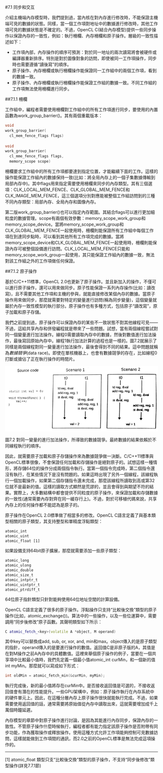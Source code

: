 #7.1 同步和交互

介紹主機端內存模型時，我們提到過，當內核在對內存進行修改時，不能保證主機端可見的數據的狀態。同樣，當一個工作項對地址中的數據進行修改時，其他工作項可見的數據狀態是不確定的。不過，OpenCL C(結合內存模型)提供一些同步操作以保證內存的一致性，例如：執行柵欄、內存柵欄和原子操作。層級的一致性描述如下：

- 工作項內部，內存操作的順序可預測：對於同一地址的兩次讀寫將會被硬件或編譯器重新排序。特別是對於圖像對象的訪問，即使被同一工作項操作，同步時也需要遵循“讀後寫”的順序。
- 原子操作、內存柵欄或執行柵欄操作能保證同一工作組中的兩個工作項，看到的數據一致。
- 原子操作、內存柵欄或執行柵欄操作能保證工作組的數據一致。不同工作組的工作項無法使用柵欄進行同步。

##7.1.1 柵欄

工作組中，編程者需要使用柵欄對工作組中的所有工作項進行同步，要使用的內置函數為work_group_barrier()。其有兩個重載版本：

```c++
void
work_group_barrier(
  cl_mem_fence_flags flags)
  
void
work_group_barrier(
  cl_mme_fence_flags flags,
  memory_scope scope)
```

柵欄要求工作組中的所有工作項都要達到指定位置，才能繼續下面的工作。這樣的操作能保證工作組內的數據保持一致(比如：將全局內存上的一個子集數據傳輸到局部內存中)。其中flags用來指定需要使用柵欄來同步的內存類型。其有三個選項：CLK_LOCAL_MEM_FENCE、CLK_GLOBAL_MEM_FENCE和CLK_IMAGE_MEM_FENCE，這三個選項分別對應能被整個工作組訪問到的三種不同內存類型：局部內存、全局內存和圖像內存。

第二版work_group_barrier()也可以指定內存範圍。其結合flags可以進行更加細粒度的數據管理。scope有兩個有效參數：memory_scope_work_group和memory_scope_device。當將memory_scope_work_group和CLK_GLOBAL_MEM_FENCE一起使用時，柵欄則能保證所有工作組中每個工作項在到達同步點時，可以看到其他所有工作項完成的數據。當將memory_scope_device和CLK_GLOBAL_MEM_FENCE一起使用時，柵欄則能保證內存可被整個設備進行訪問。CLK_LOCAL_MEM_FENCE只能和memory_scope_work_group一起使用，其只能保證工作組內的數據一致，無法對該工作組之外的工作項做任何保證。

##7.1.2 原子操作

基於C/C++11標準，OpenCL 2.0也更新了原子操作。並且新加入的操作，不僅可以進行原子操作，還可以用來做同步。原子性能保證一系列內存操作(比如：讀改寫)，且不需要其他工作項和主機的參與，就能直接修改某個內存的數據。當原子操作用來做同步，那麼就需要對特定的變量進行訪問(稱為同步變量)，這個變量就屬於內存一致性模型的執行部分。原子操作也有多種方式，包括原子“讀改寫”，原子加載和原子存儲。

我們之前提到過，原子操作可以保證內存的某些不一致狀態不對其他線程可見——不過，這給共享內存和併發編程就是帶來了一些問題。試想，當有兩個線程嘗試對同一個變量進行加法操作。線程0需要讀取內存中的數據，然後對數值進行加法操作，最後寫回原始內存中。線程1執行加法計算的過程也是一樣的。圖7.2就展示了同樣是兩個線程對同一變量進行加法操作，最後會得到不同的結果。這中問題就稱為*數據競爭*(data race)。即使在單核機器上，也會有數據競爭的存在，比如線程0打斷或搶佔了正在執行操作的時間片。

![](../../images/chapter7/7-2.png)

圖7.2 對同一變量的進行加法操作，所導致的數據競爭。最終數據的結果依賴於不同線程執行的順序。

因此，就需要原子加載和原子存儲操作來為數據競爭做一決斷。C/C++11標準與OpenCL標準很像，不會保證任何加載和存儲操作是絕對原子的。試想這樣一種情形，將存儲64位的操作分成兩個指令執行。當第一個指令完成時，第二個指令還沒有執行，在某些情況下是沒有問題的。如果這時出現了另外一個線程，該線程執行一個加載操作，如果第二個存儲指令還未完成，那麼該線程所讀取到高或第32位就不是最新的值。這樣的讀取方式顯然是荒謬的，並且會得到與期望不符的結果。實際上，大多數結構中都會提供不同粒度的原子操作，來保證加載和存儲數據的一致性(通常需要內存對齊在同一緩存行上)。不過，對於可移植代碼來說，共享內存上的任何操作都不能認為是原子的。

原子操作在OpenCL 2.0標準做了相當多的修改。OpenCL C語言定義了與基本類型相關的原子類型，其支持整型和單精度浮點類型：

```
atomic_int
atomic_uint
atomic_float [1]
```

如果設備支持64bit原子擴展，那麼就需要添加一些原子類型：

```
atomic_long
atomic_ulong
atomic_double
atomic_size_t
atomic_intptr_t
atomic_uintptr_t
atomic_ptrdiff_t
```

64位原子指針類型只針對能夠使用64位地址空間的計算設備。

OpenCL C語言定義了很多的原子操作。浮點操作只支持“比較後交換”類型的原子操作(比如，atomic_exchange())。算法中的一些操作，以及一些位運算中，需要調用“同步後修改”原子函數。其聲明類型如下所示：

```c++
C atomic_fetch_<key>(volatile A *object, M operand)
```

其中key可以替換成add, sub, or, xor, and, min和max。object傳入的是原子類型的指針，operand傳入的是要進行操作的數值。返回值C是非原子版的A，其值是在對M操作之前A內存中的具體數值。這裡來舉個原子操作的例子，當要在一個共享項中比較最小值時，我們先定義一個最小值atomic_int curMin，和一個新的值int myMin。那麼就可以寫成如下形式：

```c++
int oldMin = atomic_fetch_min(&curMin, myMin);
```

執行完成後，新的最小值將存在curMin中。是否接收返回值是可選的，不接收返回值會有潛在的性能提升。一些GPU架構中，例如：原子操作執行在內存系統中的硬件單元上。因此，在這種分層內存上原子操作很快就能執行完成。不過，如果需要使用返回值的話，通常需要將原始值從內存中讀取出來，這就需要增加成千上萬個時鐘延遲。

內存模型的章節中對原子操作進行討論，是因為其能進行內存同步，保證內存的一致性。不管原子操作什麼時候執行，編程者都有能力指定該原子操作是否附帶有同步功能，作為獲取操作或釋放操作。使用這種方式允許工作項能夠控制可見數據訪問，這樣就能做到工作項間的通訊，而2.0之前的OpenCL標準是無法完成這項操作的。

-------

[1] atomic_float 類型只支“比較後交換”類型的原子操作，不支持“同步後修改”類型操作(詳見7.7.1節)